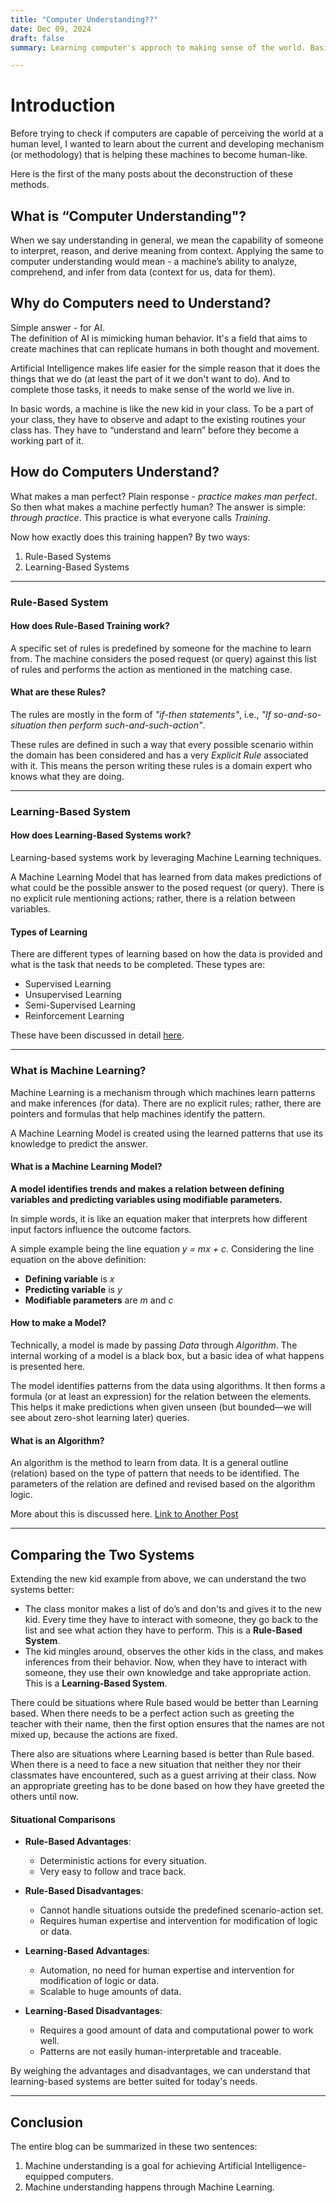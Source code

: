 ```yaml
---
title: "Computer Understanding??"
date: Dec 09, 2024
draft: false
summary: Learning computer's approch to making sense of the world. Basics of Rule Based and Learning Based Systems with primary idea about Algorithms and Models. 

---
```

# Introduction

Before trying to check if computers are capable of perceiving the world at a human level, I wanted to learn about the current and developing mechanism (or methodology) that is helping these machines to become human-like.

Here is the first of the many posts about the deconstruction of these methods.

## What is “Computer Understanding"?

When we say understanding in general, we mean the capability of someone to interpret, reason, and derive meaning from context. Applying the same to computer understanding would mean - a machine’s ability to analyze, comprehend, and infer from data (context for us, data for them).

## Why do Computers need to Understand?

Simple answer - for AI.  
The definition of AI is mimicking human behavior. It's a field that aims to create machines that can replicate humans in both thought and movement.

Artificial Intelligence makes life easier for the simple reason that it does the things that we do (at least the part of it we don't want to do). And to complete those tasks, it needs to make sense of the world we live in.

In basic words, a machine is like the new kid in your class. To be a part of your class, they have to observe and adapt to the existing routines your class has. They have to “understand and learn” before they become a working part of it.

## How do Computers Understand?

What makes a man perfect? Plain response - *practice makes man perfect*. So then what makes a machine perfectly human? The answer is simple: *through practice*. This practice is what everyone calls *Training*.

Now how exactly does this training happen? By two ways:
1. Rule-Based Systems
2. Learning-Based Systems

---

### Rule-Based System

#### How does Rule-Based Training work?

A specific set of rules is predefined by someone for the machine to learn from. The machine considers the posed request (or query) against this list of rules and performs the action as mentioned in the matching case.

#### What are these Rules?

The rules are mostly in the form of *"if-then statements"*, i.e., *"If so-and-so-situation then perform such-and-such-action"*.

These rules are defined in such a way that every possible scenario within the domain has been considered and has a very *Explicit Rule* associated with it. This means the person writing these rules is a domain expert who knows what they are doing.

---

### Learning-Based System

#### How does Learning-Based Systems work?

Learning-based systems work by leveraging Machine Learning techniques.  

A Machine Learning Model that has learned from data makes predictions of what could be the possible answer to the posed request (or query). There is no explicit rule mentioning actions; rather, there is a relation between variables.

#### Types of Learning

There are different types of learning based on how the data is provided and what is the task that needs to be completed. These types are:
- Supervised Learning
- Unsupervised Learning
- Semi-Supervised Learning
- Reinforcement Learning  

These have been discussed in detail [here](/posts/learning-types).

---

### What is Machine Learning?

Machine Learning is a mechanism through which machines learn patterns and make inferences (for data). There are no explicit rules; rather, there are pointers and formulas that help machines identify the pattern.  

A Machine Learning Model is created using the learned patterns that use its knowledge to predict the answer.

#### What is a Machine Learning Model?

**A model identifies trends and makes a relation between defining variables and predicting variables using modifiable parameters.**

In simple words, it is like an equation maker that interprets how different input factors influence the outcome factors.

A simple example being the line equation *y = mx + c*. Considering the line equation on the above definition:
- **Defining variable** is *x*
- **Predicting variable** is *y*
- **Modifiable parameters** are *m* and *c*

#### How to make a Model?

Technically, a model is made by passing *Data* through *Algorithm*. The internal working of a model is a black box, but a basic idea of what happens is presented here.

The model identifies patterns from the data using algorithms. It then forms a formula (or at least an expression) for the relation between the elements. This helps it make predictions when given unseen (but bounded—we will see about zero-shot learning later) queries.

#### What is an Algorithm?

An algorithm is the method to learn from data. It is a general outline (relation) based on the type of pattern that needs to be identified. The parameters of the relation are defined and revised based on the algorithm logic.

More about this is discussed here. [Link to Another Post](/posts/another-post/)

---

## Comparing the Two Systems

Extending the new kid example from above, we can understand the two systems better:

- The class monitor makes a list of do’s and don'ts and gives it to the new kid. Every time they have to interact with someone, they go back to the list and see what action they have to perform. This is a **Rule-Based System**.
- The kid mingles around, observes the other kids in the class, and makes inferences from their behavior. Now, when they have to interact with someone, they use their own knowledge and take appropriate action. This is a **Learning-Based System**.

There could be situations where Rule based would be better than Learning based. When there needs to be a perfect action such as greeting the teacher with their name, then the first option ensures that the names are not mixed up, because the actions are fixed.

There also are situations where Learning based is better than Rule based. When there is a need to face a new situation that neither they nor their classmates have encountered, such as a guest arriving at their class. Now an appropriate greeting has to be done based on how they have greeted the others until now.  


#### Situational Comparisons

- **Rule-Based Advantages**:
  - Deterministic actions for every situation.
  - Very easy to follow and trace back.
- **Rule-Based Disadvantages**:
  - Cannot handle situations outside the predefined scenario-action set.
  - Requires human expertise and intervention for modification of logic or data.

- **Learning-Based Advantages**:
  - Automation, no need for human expertise and intervention for modification of logic or data.
  - Scalable to huge amounts of data.
- **Learning-Based Disadvantages**:
  - Requires a good amount of data and computational power to work well.
  - Patterns are not easily human-interpretable and traceable.

By weighing the advantages and disadvantages, we can understand that learning-based systems are better suited for today's needs.

---

## Conclusion

The entire blog can be summarized in these two sentences:  
1. Machine understanding is a goal for achieving Artificial Intelligence-equipped computers.  
2. Machine understanding happens through Machine Learning.


